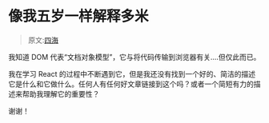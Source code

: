 # 像我五岁一样解释多米

> 原文:[四海](https://dev.to/stefanhk31/dom-----4hai)

我知道 DOM 代表“文档对象模型”，它与将代码传输到浏览器有关....但仅此而已。

我在学习 React 的过程中不断遇到它，但是我还没有找到一个好的、简洁的描述它是什么和它做什么。任何人有任何好文章链接到这个吗？或者一个简短有力的描述来帮助我理解它的重要性？

谢谢！